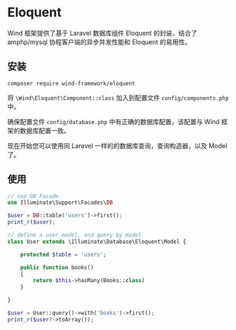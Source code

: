 # Eloquent

Wind 框架提供了基于 Laravel 数据库组件 Eloquent 的封装，结合了 amphp/mysql 协程客户端的异步并发性能和 Eloquent 的易用性。

## 安装
```
composer require wind-framework/eloquent
```

将 `\Wind\Eloquent\Component::class` 加入到配置文件 `config/components.php` 中。

确保配置文件 `config/database.php` 中有正确的数据库配置，该配置与 Wind 框架的数据库配置一致。

现在开始您可以使用同 Laravel 一样的的数据库查询，查询构造器，以及 Model了。

## 使用

```php
// use DB Facade
use Illuminate\Support\Facades\DB

$user = DB::table('users')->first();
print_r($user);

// define a user model, and query by model
class User extends \Illuminate\Database\Eloquent\Model {

    protected $table = 'users';

    public function books()
    {
        return $this->hasMany(Books::class)
    }

}

$user = User::query()->with('books')->first();
print_r($user?->toArray());
```
